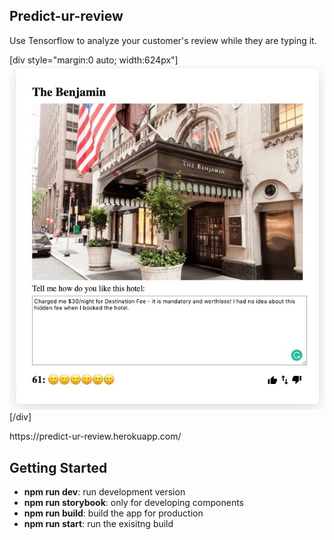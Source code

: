 ## Predict-ur-review
Use Tensorflow to analyze your customer's review while they are typing it.

[div style="margin:0 auto; width:624px"]
    ![Screenshot_01](/public/doc/readme_01.jpg?raw=true)
[/div]

<p>https://predict-ur-review.herokuapp.com/</p>

## Getting Started
<ul>
    <li><b>npm run dev</b>: run development version</li>
    <li><b>npm run storybook</b>: only for developing components</li>
    <li><b>npm run build</b>: build the app for production</li>
    <li><b>npm run start</b>: run the exisitng build</li>
</ul>
